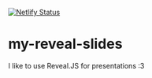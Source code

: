 [![Netlify Status](https://api.netlify.com/api/v1/badges/a6aab285-d169-4791-af60-251646088eb9/deploy-status)](https://app.netlify.com/sites/ng-slides/deploys)


# my-reveal-slides
I like to use Reveal.JS for presentations :3
